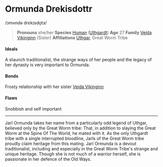 # Ormunda Drekisdottr
/ɔmʌndə drɛkɪsdo̞tɜ/

> **Pronouns** she/her
> **Species** [Human](../../Species/Homonid/Human.md) ([Uthgardt](../../index.md))
> **Age** 27
> **Family** [Veida Vikinginn](Veida%20Vikinginn.md) (Sister)
> **Affiliations** [Uthgar](../../Cosmology/Daemons/Apotheotes/Uthgar.md), Great Worm Tribe

#### Ideals
A staunch traditionalist, the strange ways of her people and the legacy of her dynasty is very important to Ormunda.

#### Bonds
Frosty relationship with her sister [Veida Vikinginn](Veida%20Vikinginn.md)

#### Flaws
Snobbish and self important

---

Jarl Ormunda takes her name from a particularly odd legend of Uthgar, believed only by the Great Worm tribe: That, in addition to slaying the Great Worm at the Spine Of The World, he mated with it. As the only Uthgardt tribe with a single interrupted bloodline, Jarls of the Great Worm tribe proudly claim heritage from this mating. Jarl Ormunda is a devout traditionalist, including and especially in the Great Worm Tribe's strange and unique heritage. Though she is not much of a warrior herself, she is passionate in her defence of the Old Ways.